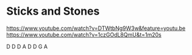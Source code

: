 Sticks and Stones
===
https://www.youtube.com/watch?v=DTWtbNg9W3w&feature=youtu.be
https://www.youtube.com/watch?v=1czGOdL8QmU&t=1m20s

D D D A
D D G A